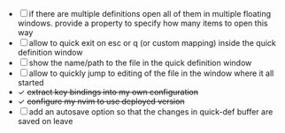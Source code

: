 - ☐ if there are multiple definitions open all of them in multiple floating windows. provide a property to specify how many items to open this way
- ☐ allow to quick exit on esc or q (or custom mapping) inside the quick definition window
- ☐ show the name/path to the file in the quick definition window
- ☐ allow to quickly jump to editing of the file in the window where it all started 
- ✓ ~~extract key bindings into my own configuration~~
- ✓ ~~configure my nvim to use deployed version~~
- ☐ add an autosave option so that the changes in quick-def buffer are saved on leave 
